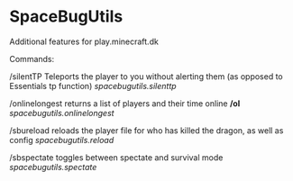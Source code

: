 SpaceBugUtils
=============

Additional features for play.minecraft.dk

Commands:

/silentTP <player>
  Teleports the player to you without alerting them (as opposed to Essentials tp function)
  *spacebugutils.silenttp*
  
/onlinelongest
  returns a list of players and their time online
  **/ol**
  *spacebugutils.onlinelongest*
  
/sbureload
  reloads the player file for who has killed the dragon, as well as config
  *spacebugutils.reload*
  
/sbspectate
  toggles between spectate and survival mode
  *spacebugutils.spectate*
